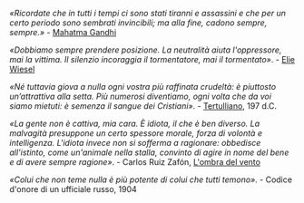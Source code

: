 *«Ricordate che in tutti i tempi ci sono stati tiranni e assassini e che per un certo periodo sono sembrati invincibili; ma alla fine, cadono sempre, sempre.»* - <a href="https://amzn.to/4gmNqFl" target="_blank">Mahatma Gandhi</a>

*«Dobbiamo sempre prendere posizione. La neutralità aiuta l'oppressore, mai la vittima. Il silenzio incoraggia il tormentatore, mai il tormentato»*. - <a href="https://amzn.to/4hBg0DE" target="_blank">Elie Wiesel</a>

*«Né tuttavia giova a nulla ogni vostra più raffinata crudeltà: è piuttosto un’attrattiva alla setta. Più numerosi diventiamo, ogni volta che da voi siamo mietuti: è semenza il sangue dei Cristiani»*. - <a href="https://amzn.to/4hB2QXp" target="_blank">Tertulliano</a>, 197 d.C.

*«La gente non è cattiva, mia cara. È idiota, il che è ben diverso. La malvagità presuppone un certo spessore morale, forza di volontà e intelligenza. L'idiota invece non si sofferma a ragionare: obbedisce all'istinto, come un'animale nella stalla, convinto di agire in nome del bene e di avere sempre ragione»*. - Carlos Ruiz Zafón, <a href="https://amzn.to/4hBSNRX" target="_blank">L'ombra del vento</a>

*«Colui che non teme nulla è più potente di colui che tutti temono»*.  - Codice d'onore di un ufficiale russo, 1904